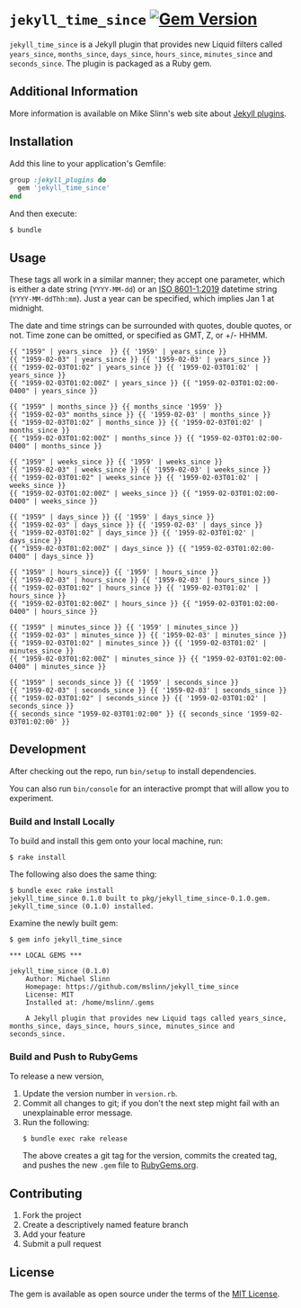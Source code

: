 `jekyll_time_since`
[![Gem Version](https://badge.fury.io/rb/jekyll_time_since.svg)](https://badge.fury.io/rb/jekyll_time_since)
===========

`jekyll_time_since` is a Jekyll plugin that provides new Liquid filters called
`years_since`, `months_since`, `days_since`, `hours_since`, `minutes_since` and `seconds_since`.
The plugin is packaged as a Ruby gem.


## Additional Information
More information is available on Mike Slinn's web site about
[Jekyll plugins](https://github.com/mslinn/jekyll_time_since).


## Installation

Add this line to your application's Gemfile:

```ruby
group :jekyll_plugins do
  gem 'jekyll_time_since'
end
```

And then execute:

    $ bundle


## Usage

These tags all work in a similar manner; they accept one parameter,
which is either a date string (`YYYY-MM-dd`) or an
[ISO 8601-1:2019](https://en.wikipedia.org/wiki/ISO_8601#Combined_date_and_time_representations) datetime string (`YYYY-MM-ddThh:mm`).
Just a year can be specified, which implies Jan 1 at midnight.

The date and time strings can be surrounded with quotes, double quotes, or not.
Time zone can be omitted, or specified as GMT, Z, or +/- HHMM.

```
{{ "1959" | years_since  }} {{ '1959' | years_since }}
{{ "1959-02-03" | years_since }} {{ '1959-02-03' | years_since }}
{{ "1959-02-03T01:02" | years_since }} {{ '1959-02-03T01:02' | years_since }}
{{ "1959-02-03T01:02:00Z" | years_since }} {{ "1959-02-03T01:02:00-0400" | years_since }}

{{ "1959" | months_since }} {{ months_since '1959' }}
{{ "1959-02-03" months_since }} {{ '1959-02-03' | months_since }}
{{ "1959-02-03T01:02" | months_since }} {{ '1959-02-03T01:02' | months_since }}
{{ "1959-02-03T01:02:00Z" | months_since }} {{ "1959-02-03T01:02:00-0400" | months_since }}

{{ "1959" | weeks_since }} {{ '1959' | weeks_since }}
{{ "1959-02-03" | weeks_since }} {{ '1959-02-03' | weeks_since }}
{{ "1959-02-03T01:02" | weeks_since }} {{ '1959-02-03T01:02' | weeks_since }}
{{ "1959-02-03T01:02:00Z" | weeks_since }} {{ "1959-02-03T01:02:00-0400" | weeks_since }}

{{ "1959" | days_since }} {{ '1959' | days_since }}
{{ "1959-02-03" | days_since }} {{ '1959-02-03' | days_since }}
{{ "1959-02-03T01:02" | days_since }} {{ '1959-02-03T01:02' | days_since }}
{{ "1959-02-03T01:02:00Z" | days_since }} {{ "1959-02-03T01:02:00-0400" | days_since }}

{{ "1959" | hours_since}} {{ '1959' | hours_since }}
{{ "1959-02-03" | hours_since }} {{ '1959-02-03' | hours_since }}
{{ "1959-02-03T01:02" | hours_since }} {{ '1959-02-03T01:02' | hours_since }}
{{ "1959-02-03T01:02:00Z" | hours_since }} {{ "1959-02-03T01:02:00-0400" | hours_since }}

{{ "1959" | minutes_since }} {{ '1959' | minutes_since }}
{{ "1959-02-03" | minutes_since }} {{ '1959-02-03' | minutes_since }}
{{ "1959-02-03T01:02" | minutes_since }} {{ '1959-02-03T01:02' | minutes_since }}
{{ "1959-02-03T01:02:00Z" | minutes_since }} {{ "1959-02-03T01:02:00-0400" | minutes_since }}

{{ "1959" | seconds_since }} {{ '1959' | seconds_since }}
{{ "1959-02-03" | seconds_since }} {{ '1959-02-03' | seconds_since }}
{{ "1959-02-03T01:02" | seconds_since }} {{ '1959-02-03T01:02' | seconds_since }}
{{ seconds_since "1959-02-03T01:02:00" }} {{ seconds_since '1959-02-03T01:02:00' }}
```


## Development

After checking out the repo, run `bin/setup` to install dependencies.

You can also run `bin/console` for an interactive prompt that will allow you to experiment.


### Build and Install Locally
To build and install this gem onto your local machine, run:
```shell
$ rake install
```

The following also does the same thing:
```shell
$ bundle exec rake install
jekyll_time_since 0.1.0 built to pkg/jekyll_time_since-0.1.0.gem.
jekyll_time_since (0.1.0) installed.
```

Examine the newly built gem:
```shell
$ gem info jekyll_time_since

*** LOCAL GEMS ***

jekyll_time_since (0.1.0)
    Author: Michael Slinn
    Homepage: https://github.com/mslinn/jekyll_time_since
    License: MIT
    Installed at: /home/mslinn/.gems

    A Jekyll plugin that provides new Liquid tags called years_since, months_since, days_since, hours_since, minutes_since and seconds_since.
```


### Build and Push to RubyGems
To release a new version,
  1. Update the version number in `version.rb`.
  2. Commit all changes to git; if you don't the next step might fail with an unexplainable error message.
  3. Run the following:
     ```shell
     $ bundle exec rake release
     ```
     The above creates a git tag for the version, commits the created tag,
     and pushes the new `.gem` file to [RubyGems.org](https://rubygems.org).


## Contributing

1. Fork the project
2. Create a descriptively named feature branch
3. Add your feature
4. Submit a pull request


## License

The gem is available as open source under the terms of the [MIT License](https://opensource.org/licenses/MIT).
